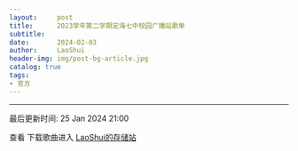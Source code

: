 ```yaml
---
layout:     post
title:      2023学年第二学期定海七中校园广播站歌单
subtitle:
date:       2024-02-03
author:     LaoShui
header-img: img/post-bg-article.jpg
catalog: true
tags:
- 官方
---
```


<script type='text/javascript' src='https://www.wjx.top/handler/jqemed.ashx?activity=tieVa89&width=760&source=iframe'></script>

---

最后更新时间: 25 Jan 2024 21:00

查看 下载歌曲进入 [LaoShui的存储站](https://cloud.lao-shui.top)
